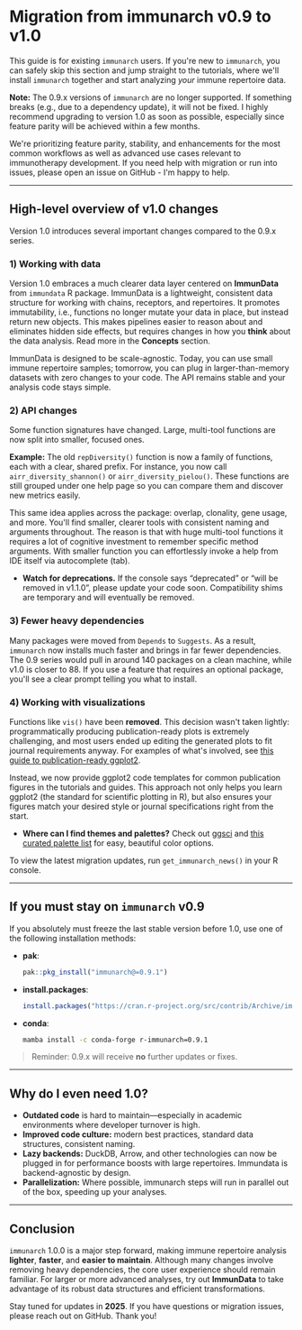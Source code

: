 # Migration from immunarch v0.9 to v1.0

This guide is for existing `immunarch` users. If you're new to `immunarch`, you can safely skip this section and jump straight to the tutorials, where we'll install `immunarch` together and start analyzing *your* immune repertoire data.

**Note:** The 0.9.x versions of `immunarch` are no longer supported. If something breaks (e.g., due to a dependency update), it will not be fixed. I highly recommend upgrading to version 1.0 as soon as possible, especially since feature parity will be achieved within a few months.

We're prioritizing feature parity, stability, and enhancements for the most common workflows as well as advanced use cases relevant to immunotherapy development. If you need help with migration or run into issues, please open an issue on GitHub - I'm happy to help.

---

## High-level overview of v1.0 changes

Version 1.0 introduces several important changes compared to the 0.9.x series.

### 1) Working with data

Version 1.0 embraces a much clearer data layer centered on **ImmunData** from `immundata` R package. ImmunData is a lightweight, consistent data structure for working with chains, receptors, and repertoires. It promotes immutability, i.e., functions no longer mutate your data in place, but instead return new objects. This makes pipelines easier to reason about and eliminates hidden side effects, but requires changes in how you **think** about the data analysis. Read more in the **Concepts** section.

ImmunData is designed to be scale-agnostic. Today, you can use small immune repertoire samples; tomorrow, you can plug in larger-than-memory datasets with zero changes to your code. The API remains stable and your analysis code stays simple.

### 2) API changes

Some function signatures have changed. Large, multi-tool functions are now split into smaller, focused ones.

**Example:** The old `repDiversity()` function is now a family of functions, each with a clear, shared prefix. For instance, you now call `airr_diversity_shannon()` or `airr_diversity_pielou()`. These functions are still grouped under one help page so you can compare them and discover new metrics easily.

This same idea applies across the package: overlap, clonality, gene usage, and more. You'll find smaller, clearer tools with consistent naming and arguments throughout. The reason is that with huge multi-tool functions it requires a lot of cognitive investment to remember specific method arguments. With smaller function you can effortlessly invoke a help from IDE itself via autocomplete (tab).

* **Watch for deprecations.** If the console says “deprecated” or “will be removed in v1.1.0”, please update your code soon. Compatibility shims are temporary and will eventually be removed.

### 3) Fewer heavy dependencies

Many packages were moved from `Depends` to `Suggests`. As a result, `immunarch` now installs much faster and brings in far fewer dependencies. The 0.9 series would pull in around 140 packages on a clean machine, while v1.0 is closer to 88. If you use a feature that requires an optional package, you'll see a clear prompt telling you what to install.

### 4) Working with visualizations

Functions like `vis()` have been **removed**. This decision wasn't taken lightly: programmatically producing publication-ready plots is extremely challenging, and most users ended up editing the generated plots to fit journal requirements anyway. For examples of what's involved, see [this guide to publication-ready ggplot2](https://github.com/CerrenRichards/ggplot2-for-publications).

Instead, we now provide ggplot2 code templates for common publication figures in the tutorials and guides. This approach not only helps you learn ggplot2 (the standard for scientific plotting in R), but also ensures your figures match your desired style or journal specifications right from the start.

* **Where can I find themes and palettes?** Check out [ggsci](https://cran.r-project.org/web/packages/ggsci/vignettes/ggsci.html) and [this curated palette list](https://emilhvitfeldt.github.io/r-color-palettes/) for easy, beautiful color options.

To view the latest migration updates, run `get_immunarch_news()` in your R console.

---

## If you must stay on `immunarch` v0.9

If you absolutely must freeze the last stable version before 1.0, use one of the following installation methods:

* **pak**:

  ```r
  pak::pkg_install("immunarch@=0.9.1")
  ```
* **install.packages**:

  ```r
  install.packages("https://cran.r-project.org/src/contrib/Archive/immunarch/immunarch_0.9.1.tar.gz", repos = NULL, type = "source")
  ```
* **conda**:

  ```bash
  mamba install -c conda-forge r-immunarch=0.9.1
  ```

> Reminder: 0.9.x will receive **no** further updates or fixes.

---

## Why do I even need 1.0?

* **Outdated code** is hard to maintain—especially in academic environments where developer turnover is high.
* **Improved code culture:** modern best practices, standard data structures, consistent naming.
* **Lazy backends:** DuckDB, Arrow, and other technologies can now be plugged in for performance boosts with large repertoires. Immundata is backend-agnostic by design.
* **Parallelization:** Where possible, immunarch steps will run in parallel out of the box, speeding up your analyses.

---

## Conclusion

`immunarch` 1.0.0 is a major step forward, making immune repertoire analysis **lighter**, **faster**, and **easier to maintain**. Although many changes involve removing heavy dependencies, the core user experience should remain familiar. For larger or more advanced analyses, try out **ImmunData** to take advantage of its robust data structures and efficient transformations.

Stay tuned for updates in **2025**. If you have questions or migration issues, please reach out on GitHub. Thank you!